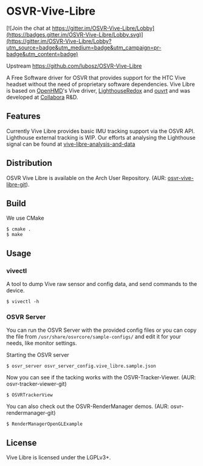 # OSVR-Vive-Libre

[![Join the chat at https://gitter.im/OSVR-Vive-Libre/Lobby](https://badges.gitter.im/OSVR-Vive-Libre/Lobby.svg)](https://gitter.im/OSVR-Vive-Libre/Lobby?utm_source=badge&utm_medium=badge&utm_campaign=pr-badge&utm_content=badge)

Upstream <https://github.com/lubosz/OSVR-Vive-Libre>

A Free Software driver for OSVR that provides support for the HTC Vive headset
without the need of proprietary software dependencies. 
Vive Libre is based on [OpenHMD](https://github.com/OpenHMD/OpenHMD)'s Vive driver, [LighthouseRedox](https://github.com/nairol/LighthouseRedox/) and [ouvrt](https://github.com/pH5/ouvrt)
and was developed at [Collabora](https://www.collabora.com/) R&D.

## Features

Currently Vive Libre provides basic IMU tracking support via the OSVR API.
Lighthouse external tracking is WIP. 
Our efforts at analysing the Lighthouse signal can be found at
[vive-libre-analysis-and-data](https://git.collabora.com/cgit/user/lubosz/vive-libre-analysis-and-data.git/)

## Distribution

OSVR Vive Libre is available on the Arch User Repository. (AUR: [osvr-vive-libre-git](https://aur.archlinux.org/packages/osvr-vive-libre-git)).

## Build

We use CMake

    $ cmake .
    $ make

## Usage

### vivectl

A tool to dump Vive raw sensor and config data, and send commands to the device.
	
	$ vivectl -h

### OSVR Server

You can run the OSVR Server with the provided config files or you can copy the file from `/usr/share/osvrcore/sample-configs/` and edit it for your needs, like monitor settings.

Starting the OSVR server

	$ osvr_server osvr_server_config.vive_libre.sample.json

Now you can see if the tacking works with the OSVR-Tracker-Viewer. (AUR: osvr-tracker-viewer-git)

	$ OSVRTrackerView

You can also check out the OSVR-RenderManager demos. (AUR: osvr-rendermanager-git)

	$ RenderManagerOpenGLExample

## License

Vive Libre is licensed under the LGPLv3+.


